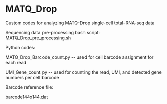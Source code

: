 # MATQ_Drop
Custom codes for analyzing MATQ-Drop single-cell total-RNA-seq data


Sequencing data pre-processing bash script: MATQ_Drop_pre_processing.sh



Python codes:

MATQ_Drop_Barcode_count.py -- used for cell barcode assignment for each read

UMI_Gene_count.py -- used for counting the read, UMI, and detected gene numbers per cell barcode


Barcode reference file:

barcode144x144.dat
